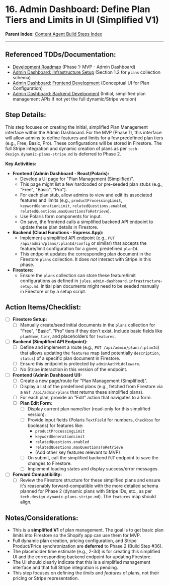 # 16. Admin Dashboard: Define Plan Tiers and Limits in UI (Simplified V1)

**Parent Index:** [Content Agent Build Steps Index](index.md)

---

## Referenced TDDs/Documentation:
*   [Development Roadmap](../../jules/development-roadmap.md) (Phase 1: MVP - Admin Dashboard)
*   [Admin Dashboard: Infrastructure Setup](../../jules/admin-dashboard/jules.infrastructure-setup.md) (Section 1.2 for `plans` collection schema)
*   [Admin Dashboard: Frontend Development](../../jules/admin-dashboard/jules.admin-dashboard-development.md) (Conceptual UI for Plan Configuration)
*   [Admin Dashboard: Backend Development](../../jules/admin-dashboard/jules.backend-development.md) (Initial, simplified plan management APIs if not yet the full dynamic/Stripe version)

## Step Details:
This step focuses on creating the initial, simplified Plan Management interface within the Admin Dashboard. For the MVP (Phase 1), this interface will allow admins to define features and limits for a few predefined plan tiers (e.g., Free, Basic, Pro). These configurations will be stored in Firestore. The full Stripe integration and dynamic creation of plans as per `tech-design.dynamic-plans-stripe.md` is deferred to Phase 2.

**Key Activities:**
*   **Frontend (Admin Dashboard - React/Polaris):**
    *   Develop a UI page for "Plan Management (Simplified)".
    *   This page might list a few hardcoded or pre-seeded plan stubs (e.g., "Free", "Basic", "Pro").
    *   For each plan stub, allow admins to view and edit its associated features and limits (e.g., `productProcessingLimit`, `keywordGenerationLimit`, `relatedQuestions.enabled`, `relatedQuestions.maxQuestionsToRetrieve`).
    *   Use Polaris form components for input.
    *   On save, the frontend calls a simplified backend API endpoint to update these plan details in Firestore.
*   **Backend (Cloud Functions - Express App):**
    *   Implement a simplified API endpoint (e.g., `PUT /api/admin/plans/:planId/config` or similar) that accepts the feature/limit configuration for a given, predefined `planId`.
    *   This endpoint updates the corresponding plan document in the Firestore `plans` collection. It does *not* interact with Stripe in this phase.
*   **Firestore:**
    *   Ensure the `plans` collection can store these feature/limit configurations as defined in `jules.admin-dashboard.infrastructure-setup.md`. Initial plan documents might need to be seeded manually in Firestore or by a setup script.

## Action Items/Checklist:
- [ ] **Firestore Setup:**
    - [ ] Manually create/seed initial documents in the `plans` collection for "Free", "Basic", "Pro" tiers if they don't exist. Include basic fields like `planName`, `tier`, and placeholders for `features`.
- [ ] **Backend (Simplified API Endpoint):**
    - [ ] Define and implement a route (e.g., `PUT /api/admin/plans/:planId`) that allows updating the `features` map (and potentially `description`, `status`) of a specific plan document in Firestore.
    - [ ] Ensure this endpoint is protected by `adminAuthMiddleware`.
    - [ ] No Stripe interaction in this version of the endpoint.
- [ ] **Frontend (Admin Dashboard UI):**
    - [ ] Create a new page/route for "Plan Management (Simplified)".
    - [ ] Display a list of the predefined plans (e.g., fetched from Firestore via a `GET /api/admin/plans` that returns these simplified plans).
    - [ ] For each plan, provide an "Edit" action that navigates to a form.
    - [ ] **Plan Edit Form:**
        - [ ] Display current plan name/tier (read-only for this simplified version).
        - [ ] Provide input fields (Polaris `TextField` for numbers, `Checkbox` for booleans) for features like:
            - `productProcessingLimit`
            - `keywordGenerationLimit`
            - `relatedQuestions.enabled`
            - `relatedQuestions.maxQuestionsToRetrieve`
            - (Add other key features relevant to MVP)
        - [ ] On submit, call the simplified backend `PUT` endpoint to save the changes to Firestore.
        - [ ] Implement loading states and display success/error messages.
- [ ] **Forward Compatibility:**
    - [ ] Review the Firestore structure for these simplified plans and ensure it's reasonably forward-compatible with the more detailed schema planned for Phase 2 (dynamic plans with Stripe IDs, etc., as per `tech-design.dynamic-plans-stripe.md`). The `features` map should align.

## Notes/Considerations:
*   This is a **simplified V1** of plan management. The goal is to get basic plan limits into Firestore so the Shopify app can use them for MVP.
*   Full dynamic plan creation, pricing configuration, and Stripe Product/Price synchronization are **deferred** to Phase 2 (Build Step #36).
*   The placeholder time estimate (e.g., 2-3d) is for creating this simplified UI and the corresponding backend endpoint for updating Firestore.
*   The UI should clearly indicate that this is a simplified management interface and that full Stripe integration is pending.
*   This step focuses on defining the *limits* and *features* of plans, not their pricing or Stripe representation.
